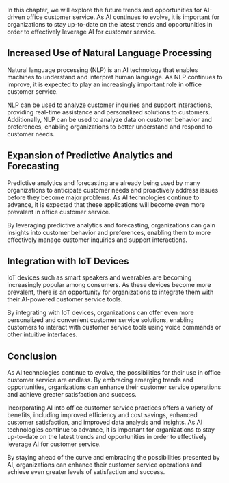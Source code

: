 
In this chapter, we will explore the future trends and opportunities for AI-driven office customer service. As AI continues to evolve, it is important for organizations to stay up-to-date on the latest trends and opportunities in order to effectively leverage AI for customer service.

Increased Use of Natural Language Processing
--------------------------------------------

Natural language processing (NLP) is an AI technology that enables machines to understand and interpret human language. As NLP continues to improve, it is expected to play an increasingly important role in office customer service.

NLP can be used to analyze customer inquiries and support interactions, providing real-time assistance and personalized solutions to customers. Additionally, NLP can be used to analyze data on customer behavior and preferences, enabling organizations to better understand and respond to customer needs.

Expansion of Predictive Analytics and Forecasting
-------------------------------------------------

Predictive analytics and forecasting are already being used by many organizations to anticipate customer needs and proactively address issues before they become major problems. As AI technologies continue to advance, it is expected that these applications will become even more prevalent in office customer service.

By leveraging predictive analytics and forecasting, organizations can gain insights into customer behavior and preferences, enabling them to more effectively manage customer inquiries and support interactions.

Integration with IoT Devices
----------------------------

IoT devices such as smart speakers and wearables are becoming increasingly popular among consumers. As these devices become more prevalent, there is an opportunity for organizations to integrate them with their AI-powered customer service tools.

By integrating with IoT devices, organizations can offer even more personalized and convenient customer service solutions, enabling customers to interact with customer service tools using voice commands or other intuitive interfaces.

Conclusion
----------

As AI technologies continue to evolve, the possibilities for their use in office customer service are endless. By embracing emerging trends and opportunities, organizations can enhance their customer service operations and achieve greater satisfaction and success.

Incorporating AI into office customer service practices offers a variety of benefits, including improved efficiency and cost savings, enhanced customer satisfaction, and improved data analysis and insights. As AI technologies continue to advance, it is important for organizations to stay up-to-date on the latest trends and opportunities in order to effectively leverage AI for customer service.

By staying ahead of the curve and embracing the possibilities presented by AI, organizations can enhance their customer service operations and achieve even greater levels of satisfaction and success.
